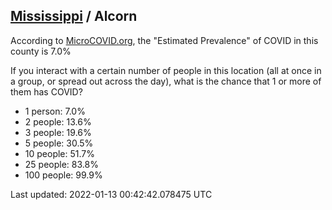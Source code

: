 
## [Mississippi](/united-states/mississippi) / Alcorn

According to [MicroCOVID.org](http://microcovid.org),
the "Estimated Prevalence" of COVID in this county is 7.0%

If you interact with a certain number of people in this location
(all at once in a group, or spread out across the day), what is the chance that
1 or more of them has COVID?

- 1 person: 7.0%
- 2 people: 13.6%
- 3 people: 19.6%
- 5 people: 30.5%
- 10 people: 51.7%
- 25 people: 83.8%
- 100 people: 99.9%

Last updated: 2022-01-13 00:42:42.078475 UTC
